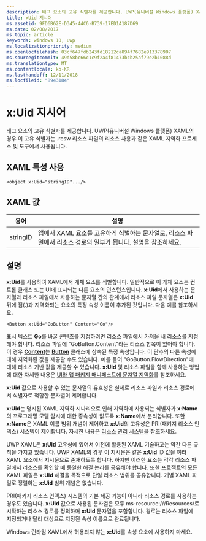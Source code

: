 ```yaml
---
description: 태그 요소의 고유 식별자를 제공합니다. UWP(유니버설 Windows 플랫폼) XAML의 경우 이 고유 식별자는 .resw 리소스 파일의 리소스 사용과 같은 XAML 지역화 프로세스 및 도구에서 사용됩니다.
title: xUid 지시어
ms.assetid: 9FD6B62E-D345-44C6-B739-17ED1A187D69
ms.date: 02/08/2017
ms.topic: article
keywords: windows 10, uwp
ms.localizationpriority: medium
ms.openlocfilehash: 03cf647fdb243fd18212ca894f7682e913378907
ms.sourcegitcommit: 49d58bc66c1c9f2a4f81473bcb25af79e2b1088d
ms.translationtype: MT
ms.contentlocale: ko-KR
ms.lasthandoff: 12/11/2018
ms.locfileid: "8943184"
---
```

# <a name="xuid-directive"></a>x:Uid 지시어


태그 요소의 고유 식별자를 제공합니다. UWP(유니버설 Windows 플랫폼) XAML의 경우 이 고유 식별자는 .resw 리소스 파일의 리소스 사용과 같은 XAML 지역화 프로세스 및 도구에서 사용됩니다.

## <a name="xaml-attribute-usage"></a>XAML 특성 사용

``` syntax
<object x:Uid="stringID".../>
```

## <a name="xaml-values"></a>XAML 값

| 용어 | 설명 |
|------|-------------|
| stringID | 앱에서 XAML 요소를 고유하게 식별하는 문자열로, 리소스 파일에서 리소스 경로의 일부가 됩니다. 설명을 참조하세요.| 

## <a name="remarks"></a>설명

**x:Uid**를 사용하여 XAML에서 개체 요소를 식별합니다. 일반적으로 이 개체 요소는 컨트롤 클래스 또는 UI에 표시되는 다른 요소의 인스턴스입니다. **x:Uid**에서 사용하는 문자열과 리소스 파일에서 사용하는 문자열 간의 관계에서 리소스 파일 문자열은 **x:Uid** 뒤에 점(.)과 지역화되는 요소의 특정 속성 이름이 추가된 것입니다. 다음 예를 참조하세요.

``` syntax
<Button x:Uid="GoButton" Content="Go"/>
```

표시 텍스트 **Go**를 바꿀 콘텐츠를 지정하려면 리소스 파일에서 가져올 새 리소스를 지정해야 합니다. 리소스 파일에 "GoButton.Content"라는 리소스 항목이 있어야 합니다. 이 경우 [**Content**](/uwp/api/windows.ui.xaml.controls.contentcontrol.content)는 [**Button**](/uwp/api/windows.ui.xaml.controls.button) 클래스에 상속된 특정 속성입니다. 이 단추의 다른 속성에 대해 지역화된 값을 제공할 수도 있습니다. 예를 들어 "GoButton.FlowDirection"에 대해 리소스 기반 값을 제공할 수 있습니다. **x:Uid** 및 리소스 파일을 함께 사용하는 방법에 대한 자세한 내용은 [UI와 앱 패키지 매니페스트에 문자열 지역화](../app-resources/localize-strings-ui-manifest.md)를 참조하세요.

**x:Uid** 값으로 사용할 수 있는 문자열의 유효성은 실제로 리소스 파일과 리소스 경로에서 식별자로 적합한 문자열이 제어합니다.

**x:Uid**는 명시된 XAML 지역화 시나리오로 인해 지역화에 사용되는 식별자가 **x:Name**의 프로그래밍 모델 암시에 대한 종속성이 없도록 **x:Name**에서 분리합니다. 또한 **x:Name**은 XAML 이름 범위 개념이 제어하고 **x:Uid**의 고유성은 PRI(패키지 리소스 인덱스) 시스템이 제어합니다. 자세한 내용은 [리소스 관리 시스템](../app-resources/resource-management-system.md)을 참조하세요.

UWP XAML은 **x:Uid** 고유성에 있어서 이전에 활용된 XAML 기술하고는 약간 다른 규칙을 가지고 있습니다. UWP XAML의 경우 이 지시문은 같은 **x:Uid** ID 값을 여러 XAML 요소에서 지시문으로 존재하도록 합니다. 하지만 이러한 요소는 각각 리소스 파일에서 리소스를 확인할 때 동일한 해결 논리를 공유해야 합니다. 또한 프로젝트의 모든 XAML 파일은 **x:Uid** 해결을 목적으로 단일 리소스 범위를 공유합니다. 개별 XAML 파일로 정렬하는 **x:Uid** 범위 개념은 없습니다.

PRI(패키지 리소스 인덱스) 시스템의 기본 제공 기능이 아니라 리소스 경로를 사용하는 경우도 있습니다. **x:Uid** 값으로 사용된 문자열은 모두 ms-resource:///Resources/로 시작하는 리소스 경로를 정의하며 **x:Uid** 문자열을 포함합니다. 경로는 리소스 파일에 지정되거나 달리 대상으로 지정된 속성 이름으로 완료됩니다.

Windows 런타임 XAML에서 허용되지 않는 **x:Uid**를 속성 요소에 사용하지 마세요.

